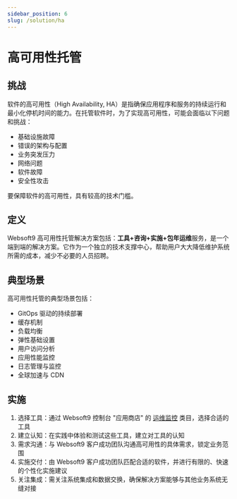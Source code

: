 ```yaml
---
sidebar_position: 6
slug: /solution/ha
---
```


# 高可用性托管

## 挑战

软件的高可用性（High Availability, HA）是指确保应用程序和服务的持续运行和最小化停机时间的能力。在托管软件时，为了实现高可用性，可能会面临以下问题和挑战：  

- 基础设施故障
- 错误的架构与配置
- 业务突发压力
- 网络问题
- 软件故障
- 安全性攻击

要保障软件的高可用性，具有较高的技术门槛。  

## 定义

Websoft9 高可用性托管解决方案包括：**工具+咨询+实施+包年运维**服务，是一个端到端的解决方案。它作为一个独立的技术支撑中心，帮助用户大大降低维护系统所需的成本，减少不必要的人员招聘。  

## 典型场景

高可用性托管的典型场景包括：

- GitOps 驱动的持续部署
- 缓存机制
- 负载均衡
- 弹性基础设置
- 用户访问分析
- 应用性能监控
- 日志管理与监控
- 全球加速与 CDN

## 实施

1. 选择工具：通过 Websoft9 控制台 "应用商店" 的 [运维监控](../apps#it-监控运维) 类目，选择合适的工具
2. 建立认知：在实践中体验和测试这些工具，建立对工具的认知
3. 需求沟通：与 Websoft9 客户成功团队沟通高可用性的具体需求，锁定业务范围
4. 实施交付：由 Websoft9 客户成功团队匹配合适的软件，并进行有限的、快速的个性化实施建议
5. 关注集成：需关注系统集成和数据交换，确保解决方案能够与其他业务系统无缝对接

